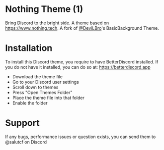 # Nothing Theme (1)
  Bring Discord to the bright side. A theme based on https://www.nothing.tech. A fork of [@DeviLBro](https://github.com/mwittrien)'s BasicBackground Theme.

# Installation
  To install this Discord theme, you require to have BetterDiscord installed. If you do not have it installed, you can do so at: https://betterdiscord.app

  * Download the theme file
  * Go to your Discord user settings
  * Scroll down to themes
  * Press "Open Themes Folder"
  * Place the theme file into that folder
  * Enable the folder

# Support

  If any bugs, performance issues or question exists, you can send them to @salutcf on Discord
